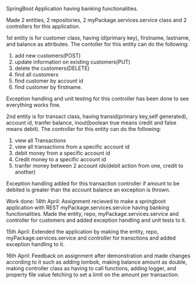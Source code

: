 SpringBoot Application having banking functionalities.

Made 2 entities, 2 repositories, 2 myPackage.services.service class and 2 controllers for this application.

1st entity is for customer class, having id(primary key), firstname, lastname, and balance as attributes. The contoller for this entity can do the following:
1) add new customers(POST)
2) update information on existing customers(PUT)
3) delete the customers(DELETE)
4) find all customers
5) find customer by account id 
6) find customer by firstname.

Exception handling and unit testing for this controller has been done to see everything works fine.

2nd entity is for transact class, having transid(primary key,self generated), account id, tranfer balance, inout(boolean true means credit and false means debit). The controller for this entity can do the following:
1) view all Transactions
2) view all transactions from a specific account id
3) debit money from a specific account id
4) Credit money to a specific account id
5) tranfer money between 2 account ids(debit action from one, credit to another)

Exception handling added for this transaction controller if amount to be debited is greater than the account balance an exception is thrown.


Work done:
14th April: Assignment recieved to make a springboot application with REST myPackage.services.service having banking functionalities. Made the entity, repo, myPackage.services.service and controller for customers and added exception handling and unit tests to it.

15th April: Extended the application by making the entity, repo, myPackage.services.service and controller for transctions and added exception handling to it.

16th April: Feedback on assignment after demonstration and made changes according to it such as adding lombok, making balance amount as double, making controller class as having to call functions, adding logger, and property file value fetching to set a limit on the amount per transaction.



